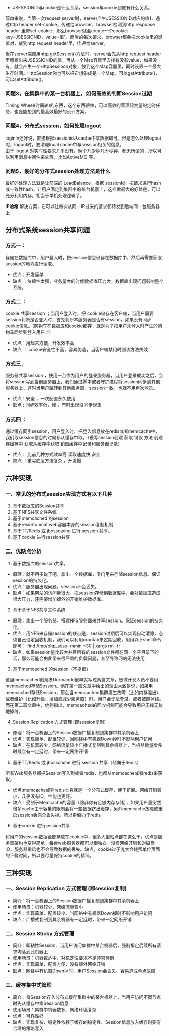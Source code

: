 * JSESSIONID与cookie是什么关系，session与cookie到底有什么关系。

简单来说，当第一次request server时，server产生JSESSIONID对应的值1，通过http header set-cookie，传递给browser，browser检测到http response header 里带set-cookie，那么browser就会create一个cookie，key=JSESSIONID，value=值1，而后的每次请求，browser都会把cookie里的键值对，放到http request header里，传递给server。

当在server端调用http.getSession()方法时，server会先从http request header里解析出来JSESSIONID的值，再从一个Map容器里去找有没有value，如果没有，就会产生一个HttpSessioon对象，放到这个Map容器里，同时设置一个最大生存时间。HttpSession你也可以把它想象成是一个Map，可以getAttribute()，可以setAttribute()。

### 问题3，在集群中的某一台机器上，如何高效的判断Session过期
Timing Wheel(时间轮)的东西，这个东西很棒，可以高效的管理超大量的定时任务，也是能想到的最高效最好的设计方案，
### 问题4，分布式session，如何处理logout
loginIn还好说，直接根据sessionid从cache中拿数据即可。但是怎么处理logout呢，logout时，要清理local cache中与session相关的信息。  
由于 logout 对实时性要求几乎没有，晚个几少钟几十秒钟，都无所谓的，所以可以利用消息中间件来处理，比如ActiveMQ 等。

### 问题5，最好的分布式session处理方法是什么
最好的处理方法就是让前端的 LoadBalance，根据 sessionId，把请求进行hash或一致性hash，让用户固定到集群中的某台机器上，这样做最大的好处是，可以充分利用内存，相当于单机处理逻辑了。

**IP哈希** 解决方案，它可以让每次从同一IP过来的请求都转发到后端同一台服务器上

## 分布式系统session共享问题
### 方式一：
存储在数据库中，用户登入时，把session信息储存在数据库中，然后再需要获取session的地方进行读取。
* 优点：开发简单  
* 缺点 ：依赖性太强，业务量大的时候数据库压力大，数据库出现问题影响整个系统。

### 方式二 ：
cookie 共享session ；当用户登入时，把 cookie储存在客户端，当用户需要session判断是否登入时，首先判断本服务器是否有session，如果没有同步cookie信息。(购物车在数据库和cookie都存，就是为了把用户未登入时产生的购物车同步到登入用户上)
* 优点：用起来方便，开发效率高
* 缺点 ： cookie安全性不高，容易伪造，当客户端禁用时则该方法失效

### 方式三  ;
服务器共享session ，使用一台作为用户的登录服务器，当用户登录成功之后，会将session写到当前服务器上，我们通过脚本或者守护进程将session同步到其他服务器上，这时当用户跳转到其他服务器，session一致，也就不用再次登录。
* 优点：安全 ，一次配置永久使用
* 缺点 ; 同步效率低，慢 ，有时出现没同步现象

### 方式四  ：
通过缓存同步session，用户登入时，把登入信息放在redis或者memcache中，我们取session信息的时候都从缓存中取。（重写session创建 获取 销毁 方法 创建存缓存中  获取从缓存中获取  销毁缓存中记录和服务器记录）
* 优点： 比前几种方式效率高  读取速度快  安全
* 缺点 ：重写底层方法复杂 ，开发慢  

## 六种实现
### 一、常见的分布式session实现方式有以下几种

1. 基于数据库的Session共享
2. 基于NFS共享文件系统
3. 基于memcached 的session
4. 基于resin/tomcat web容器本身的session复制机制
5. 基于TT/Redis 或 jbosscache 进行 session 共享。
6. 基于cookie 进行session共享

### 二、优缺点分析

1. 基于数据库的session共享。
* 原理：就不用多说了吧，拿出一个数据库，专门用来存储session信息。保证session的持久化。
* 优点：服务器出现问题，session不会丢失。
* 缺点：如果网站的访问量很大，把session存储到数据库中，会对数据库造成很大压力，还需要增加额外的开销维护数据库。

2. 基于基于NFS共享文件系统
* 原理：拿出一个服务器，搭建NFS服务器来共享session。保证session的持久化。
* 优点：用NFS来存储session的缺点是，session过期后可以实现自动清除，必须自己设定回收机制，我们可以利用crontab来定期回收，用用以下shell命令即可：
find /tmp/php_sess -mmin +30 | xargs rm -fr
* 缺点：如果session量比较大并且所有的session文件都在同一个子目录下的话，那么可能会由此带来很严重的负载问题，甚至导致网站无法使用

3. 基于memcached 的session（不提倡）

这里memcached创建者Dormando很早就写过两篇文章，告诫开发人员不要用memcached存储Session。他在第一篇文章中给出的理由大致是说，如果用memcached存储Session，那么当memcached集群发生故障（比如内存溢出）或者维护（比如升级、增加或减少服务器）时，用户会无法登录，或者被踢掉线。而在第二篇文章中，他则指出，memcached的回收机制可能会导致用户无缘无故地掉线。

4. Session Replication 方式管理 (即session复制)  
* 原理：将一台机器上的Session数据广播复制到集群中其余机器上
* 优点：实现简单、配置较少、当网络中有机器Down掉时不影响用户访问
* 缺点：在机器较少，网络流量较小广播式复制到其余机器上，当机器数量增多时候会有一定廷时，带来一定网络开销

5. 基于TT/Redis 或 jbosscache 进行 session 共享（倾向于Redis）

所有Web服务器都把Session写入到或者redis，也都从memcache或者redis来获取。
* 优点:memcache或则redis本身就是一个分布式缓存，便于扩展。网络开销较小，几乎没有IO。性能也更好。
* 缺点：受制于Memcache的容量（除非你有足够内存存储），如果用户量突然增多cache由于容量的限制会将一些数据挤出缓存，另外memcache故障或重启session会完全丢失掉。所以更偏向于redis。

6. 基于cookie 进行session共享

将用户的session数据全部存放在cookie中，很多大型站点都在这么干。优点是服务器架构也变得简单，每台web服务器都可以很独立。没有网络开销和对磁盘IO，服务器重启也不会导致数据的丢失。缺点，cookie过于庞大会耗费单位页面的下载时间，所以要尽量保持cookie的精简。


## 三种实现
### 一、Session Replication 方式管理 (即session复制) 
* 简介：将一台机器上的Session数据广播复制到集群中其余机器上 
* 使用场景：机器较少，网络流量较小 
* 优点：实现简单、配置较少、当网络中有机器Down掉时不影响用户访问 
* 缺点：广播式复制到其余机器有一定廷时，带来一定网络开销

### 二、Session Sticky 方式管理 
* 简介：即粘性Session、当用户访问集群中某台机器后，强制指定后续所有请求均落到此机器上 
* 使用场景：机器数适中、对稳定性要求不是非常苛刻 
* 优点：实现简单、配置方便、没有额外网络开销 
* 缺点：网络中有机器Down掉时、用户Session会丢失、容易造成单点故障

### 三、缓存集中式管理 
* 简介：将Session存入分布式缓存集群中的某台机器上，当用户访问不同节点时先从缓存中拿Session信息 
* 使用场景：集群中机器数多、网络环境复杂 
* 优点：可靠性好 
* 缺点：实现复杂、稳定性依赖于缓存的稳定性、Session信息放入缓存时要有合理的策略写入